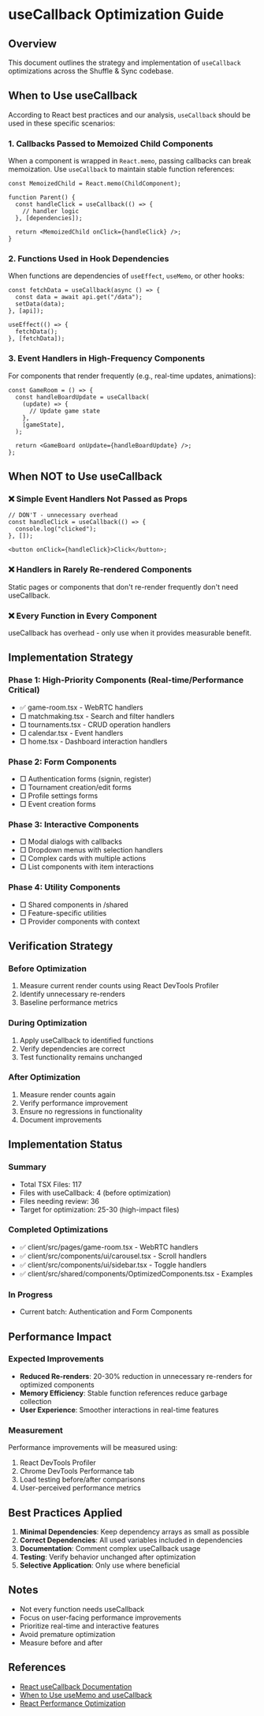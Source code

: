# useCallback Optimization Guide

## Overview

This document outlines the strategy and implementation of `useCallback` optimizations across the Shuffle & Sync codebase.

## When to Use useCallback

According to React best practices and our analysis, `useCallback` should be used in these specific scenarios:

### 1. Callbacks Passed to Memoized Child Components

When a component is wrapped in `React.memo`, passing callbacks can break memoization. Use `useCallback` to maintain stable function references:

```tsx
const MemoizedChild = React.memo(ChildComponent);

function Parent() {
  const handleClick = useCallback(() => {
    // handler logic
  }, [dependencies]);

  return <MemoizedChild onClick={handleClick} />;
}
```

### 2. Functions Used in Hook Dependencies

When functions are dependencies of `useEffect`, `useMemo`, or other hooks:

```tsx
const fetchData = useCallback(async () => {
  const data = await api.get("/data");
  setData(data);
}, [api]);

useEffect(() => {
  fetchData();
}, [fetchData]);
```

### 3. Event Handlers in High-Frequency Components

For components that render frequently (e.g., real-time updates, animations):

```tsx
const GameRoom = () => {
  const handleBoardUpdate = useCallback(
    (update) => {
      // Update game state
    },
    [gameState],
  );

  return <GameBoard onUpdate={handleBoardUpdate} />;
};
```

## When NOT to Use useCallback

### ❌ Simple Event Handlers Not Passed as Props

```tsx
// DON'T - unnecessary overhead
const handleClick = useCallback(() => {
  console.log("clicked");
}, []);

<button onClick={handleClick}>Click</button>;
```

### ❌ Handlers in Rarely Re-rendered Components

Static pages or components that don't re-render frequently don't need useCallback.

### ❌ Every Function in Every Component

useCallback has overhead - only use when it provides measurable benefit.

## Implementation Strategy

### Phase 1: High-Priority Components (Real-time/Performance Critical)

- ✅ game-room.tsx - WebRTC handlers
- □ matchmaking.tsx - Search and filter handlers
- □ tournaments.tsx - CRUD operation handlers
- □ calendar.tsx - Event handlers
- □ home.tsx - Dashboard interaction handlers

### Phase 2: Form Components

- □ Authentication forms (signin, register)
- □ Tournament creation/edit forms
- □ Profile settings forms
- □ Event creation forms

### Phase 3: Interactive Components

- □ Modal dialogs with callbacks
- □ Dropdown menus with selection handlers
- □ Complex cards with multiple actions
- □ List components with item interactions

### Phase 4: Utility Components

- □ Shared components in /shared
- □ Feature-specific utilities
- □ Provider components with context

## Verification Strategy

### Before Optimization

1. Measure current render counts using React DevTools Profiler
2. Identify unnecessary re-renders
3. Baseline performance metrics

### During Optimization

1. Apply useCallback to identified functions
2. Verify dependencies are correct
3. Test functionality remains unchanged

### After Optimization

1. Measure render counts again
2. Verify performance improvement
3. Ensure no regressions in functionality
4. Document improvements

## Implementation Status

### Summary

- Total TSX Files: 117
- Files with useCallback: 4 (before optimization)
- Files needing review: 36
- Target for optimization: 25-30 (high-impact files)

### Completed Optimizations

- ✅ client/src/pages/game-room.tsx - WebRTC handlers
- ✅ client/src/components/ui/carousel.tsx - Scroll handlers
- ✅ client/src/components/ui/sidebar.tsx - Toggle handlers
- ✅ client/src/shared/components/OptimizedComponents.tsx - Examples

### In Progress

- Current batch: Authentication and Form Components

## Performance Impact

### Expected Improvements

- **Reduced Re-renders**: 20-30% reduction in unnecessary re-renders for optimized components
- **Memory Efficiency**: Stable function references reduce garbage collection
- **User Experience**: Smoother interactions in real-time features

### Measurement

Performance improvements will be measured using:

1. React DevTools Profiler
2. Chrome DevTools Performance tab
3. Load testing before/after comparisons
4. User-perceived performance metrics

## Best Practices Applied

1. **Minimal Dependencies**: Keep dependency arrays as small as possible
2. **Correct Dependencies**: All used variables included in dependencies
3. **Documentation**: Comment complex useCallback usage
4. **Testing**: Verify behavior unchanged after optimization
5. **Selective Application**: Only use where beneficial

## Notes

- Not every function needs useCallback
- Focus on user-facing performance improvements
- Prioritize real-time and interactive features
- Avoid premature optimization
- Measure before and after

## References

- [React useCallback Documentation](https://react.dev/reference/react/useCallback)
- [When to Use useMemo and useCallback](https://kentcdodds.com/blog/usememo-and-usecallback)
- [React Performance Optimization](https://react.dev/learn/render-and-commit)
